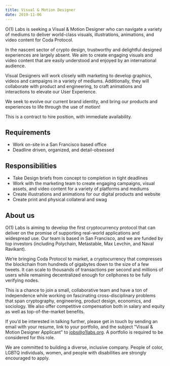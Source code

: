 ```yaml
---
title: Visual & Motion Designer
date: 2019-11-06
---
```


O(1) Labs is seeking a Visual & Motion Designer who can navigate a variety of mediums to deliver world-class visuals, illustrations, animations, and video content for Coda Protocol.

In the nascent sector of crypto design, trustworthy and delightful designed experiences are largely absent. We aim to create engaging visuals and video content that are easily understood and enjoyed by an international audience.

Visual Designers will work closely with marketing to develop graphics, videos and campaigns in a variety of mediums.
Additionally, they will collaborate with product and engineering, to craft animations and interactions to elevate our User Experience.

We seek to evolve our current brand identity, and bring our products and experiences to life through the use of motion!

This is a contract to hire position, with immediate availability.

## Requirements

- Work on-site in a San Francisco based office
- Deadline driven, organized, and detail-obsessed

## Responsibilities

- Take Design briefs from concept to completion in tight deadlines
- Work with the marketing team to create engaging
campaigns, visual assets, and video content for a variety of platforms and
mediums
- Create illustrations and animations for our digital products and website
- Create print and physical collateral and swag

## About us

O(1) Labs is aiming to develop the first cryptocurrency protocol that can deliver on the promise of supporting real-world applications and
widespread use. Our team is based in San Francisco, and we are funded by top investors (including Polychain, Metastable, Max Levchin, and Naval
Ravikant).

We’re bringing Coda Protocol to market, a cryptocurrency that
compresses the blockchain from hundreds of gigabytes down to the size of a few tweets. It can scale to thousands of transactions per second and
millions of users while remaining decentralized enough for cellphones to be fully verifying nodes.

This is a chance to join a small, collaborative team and have a ton
of independence while working on fascinating cross-disciplinary problems that span cryptography, engineering, product design, economics, and
sociology. We also offer competitive compensation both in salary and
equity as well as top-of-the-market benefits.

If you’d be interested in talking further, please get in touch by
sending an email with your resume, link to your portfolio, and the
subject "Visual & Motion Designer Applicant" to [jobs@o1labs.org](mailto:jobs@o1labs.org?subject=%22Visual%20and%20Motion%20Designer%20Applicant%22). A portfolio is required to be considered for this role.

We are committed to building a diverse, inclusive company. People of
color, LGBTQ individuals, women, and people with disabilities are
strongly encouraged to apply.
